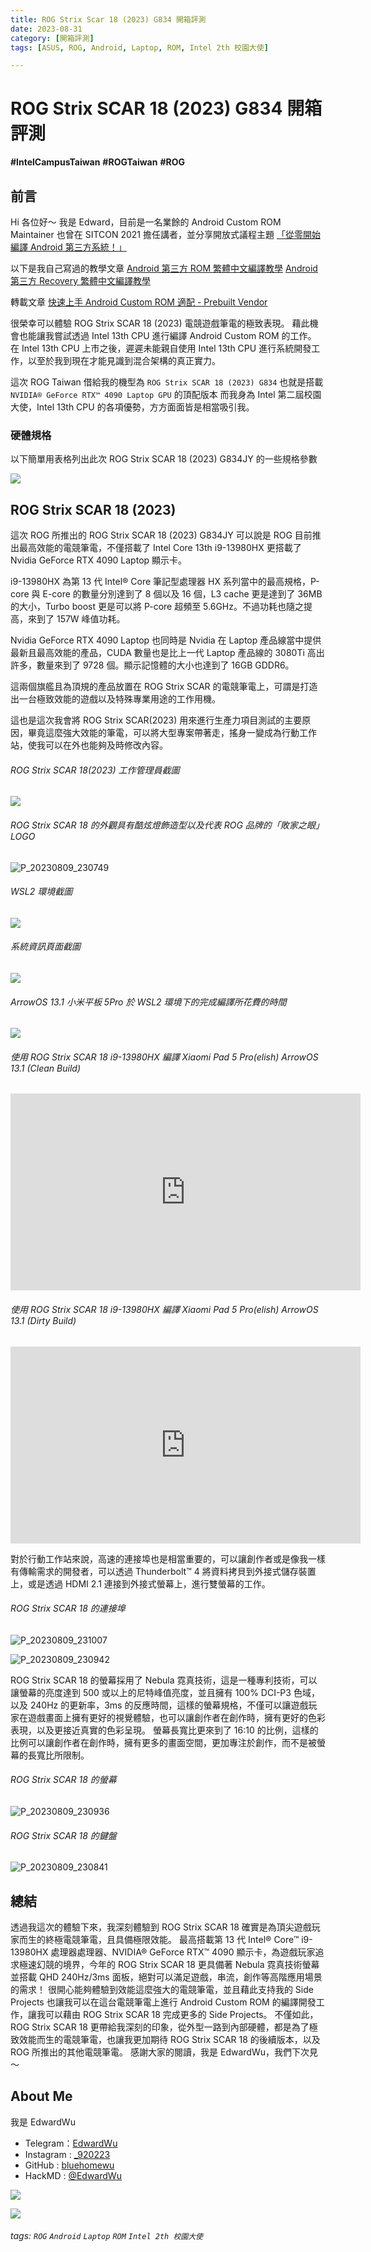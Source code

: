 ```yaml
---
title: ROG Strix Scar 18 (2023) G834 開箱評測
date: 2023-08-31
category: [開箱評測]
tags: [ASUS, ROG, Android, Laptop, ROM, Intel 2th 校園大使]

---
```


# ROG Strix SCAR 18 (2023) G834 開箱評測

**#IntelCampusTaiwan**
**#ROGTaiwan**
**#ROG**


前言
---
Hi 各位好～
我是 Edward，目前是一名業餘的 Android Custom ROM Maintainer
也曾在 SITCON 2021 擔任講者，並分享開放式議程主題 [「從零開始編譯 Android 第三方系統！」](https://sitcon.org/2021/agenda/1c9e74cd-aeeb-4e63-8ec4-af33eff16e7d)

以下是我自己寫過的教學文章
[Android 第三方 ROM 繁體中文編譯教學](https://hackmd.io/@EdwardWu/CompileAndroidCustomROM)
[Android 第三方 Recovery 繁體中文編譯教學](https://hackmd.io/@EdwardWu/CompileARecovery)

轉載文章
[快速上手 Android Custom ROM 適配 - Prebuilt Vendor](https://hackmd.io/@EdwardWu/Prebuilt-bringup)

很榮幸可以體驗 ROG Strix SCAR 18 (2023) 電競遊戲筆電的極致表現。
藉此機會也能讓我嘗試透過 Intel 13th CPU 進行編譯 Android Custom ROM 的工作。
在 Intel 13th CPU 上市之後，遲遲未能親自使用 Intel 13th CPU 進行系統開發工作，以至於我到現在才能見識到混合架構的真正實力。

這次 ROG Taiwan 借給我的機型為 ```ROG Strix SCAR 18 (2023) G834```
也就是搭載 ```NVIDIA® GeForce RTX™ 4090 Laptop GPU``` 的頂配版本
而我身為 Intel 第二屆校園大使，Intel 13th CPU 的各項優勢，方方面面皆是相當吸引我。

### 硬體規格

以下簡單用表格列出此次 ROG Strix SCAR 18 (2023) G834JY 的一些規格參數

![](https://hackmd.io/_uploads/BkLWWIWhn.png)


ROG Strix SCAR 18 (2023)
---
這次 ROG 所推出的 ROG Strix SCAR 18 (2023) G834JY 可以說是 ROG 目前推出最高效能的電競筆電，不僅搭載了 Intel Core 13th i9-13980HX 更搭載了 Nvidia GeForce RTX 4090 Laptop 顯示卡。

i9-13980HX 為第 13 代 Intel® Core 筆記型處理器 HX 系列當中的最高規格，P-core 與 E-core 的數量分別達到了 8 個以及 16 個，L3 cache 更是達到了 36MB 的大小，Turbo boost 更是可以將 P-core 超頻至 5.6GHz。不過功耗也隨之提高，來到了 157W 峰值功耗。

Nvidia GeForce RTX 4090 Laptop 也同時是 Nvidia 在 Laptop 產品線當中提供最新且最高效能的產品，CUDA 數量也是比上一代 Laptop 產品線的 3080Ti 高出許多，數量來到了 9728 個。顯示記憶體的大小也達到了 16GB GDDR6。

這兩個旗艦且為頂規的產品放置在 ROG Strix SCAR 的電競筆電上，可謂是打造出一台極致效能的遊戲以及特殊專業用途的工作用機。

這也是這次我會將 ROG Strix SCAR(2023) 用來進行生產力項目測試的主要原因，畢竟這麼強大效能的筆電，可以將大型專案帶著走，搖身一變成為行動工作站，使我可以在外也能夠及時修改內容。


###### ROG Strix SCAR 18(2023) 工作管理員截圖
![](https://hackmd.io/_uploads/H1mMvfenn.png)

###### ROG Strix SCAR 18 的外觀具有酷炫燈飾造型以及代表 ROG 品牌的「敗家之眼」LOGO 
![P_20230809_230749](https://hackmd.io/_uploads/SyXIERHG0.jpg)

###### WSL2 環境截圖
![](https://hackmd.io/_uploads/HySWDzl22.png)

###### 系統資訊頁面截圖
![](https://hackmd.io/_uploads/H1RGPfgnn.png)

###### ArrowOS 13.1 小米平板 5Pro 於 WSL2 環境下的完成編譯所花費的時間
![](https://hackmd.io/_uploads/HJDnVag23.png)

###### 使用 ROG Strix SCAR 18 i9-13980HX 編譯 Xiaomi Pad 5 Pro(elish) ArrowOS 13.1 (Clean Build)
<iframe width="560" height="315"
src="https://www.youtube.com/embed/P2C1k4Pmsy8" 
frameborder="0" 
allow="accelerometer; autoplay; encrypted-media; gyroscope; picture-in-picture" 
allowfullscreen></iframe>

###### 使用 ROG Strix SCAR 18 i9-13980HX 編譯 Xiaomi Pad 5 Pro(elish) ArrowOS 13.1 (Dirty Build)
<iframe width="560" height="315"
src="https://www.youtube.com/embed/Jy407a5yorI" 
frameborder="0" 
allow="accelerometer; autoplay; encrypted-media; gyroscope; picture-in-picture" 
allowfullscreen></iframe>


對於行動工作站來說，高速的連接埠也是相當重要的，可以讓創作者或是像我一樣有傳輸需求的開發者，可以透過 Thunderbolt™ 4 將資料拷貝到外接式儲存裝置上，或是透過 HDMI 2.1 連接到外接式螢幕上，進行雙螢幕的工作。
###### ROG Strix SCAR 18 的連接埠
![P_20230809_231007](https://hackmd.io/_uploads/Hyhd40Hf0.jpg)

![P_20230809_230942](https://hackmd.io/_uploads/B1yYVCSMA.jpg)


ROG Strix SCAR 18 的螢幕採用了 Nebula 霓真技術，這是一種專利技術，可以讓螢幕的亮度達到 500 或以上的尼特峰值亮度，並且擁有 100% DCI-P3 色域，以及 240Hz 的更新率，3ms 的反應時間，這樣的螢幕規格，不僅可以讓遊戲玩家在遊戲畫面上擁有更好的視覺體驗，也可以讓創作者在創作時，擁有更好的色彩表現，以及更接近真實的色彩呈現。
螢幕長寬比更來到了 16:10 的比例，這樣的比例可以讓創作者在創作時，擁有更多的畫面空間，更加專注於創作，而不是被螢幕的長寬比所限制。
###### ROG Strix SCAR 18 的螢幕
![P_20230809_230936](https://hackmd.io/_uploads/rJNoN0HGC.jpg)
###### ROG Strix SCAR 18 的鍵盤
![P_20230809_230841](https://hackmd.io/_uploads/rk8h40HM0.jpg)


總結
---
透過我這次的體驗下來，我深刻體驗到 ROG Strix SCAR 18 確實是為頂尖遊戲玩家而生的終極電競筆電，且具備極限效能。
最高搭載第 13 代 Intel® Core™ i9-13980HX 處理器處理器、NVIDIA® GeForce RTX™ 4090 顯示卡，為遊戲玩家追求極速幻競的境界，今年的 ROG Strix SCAR 18 更具備著 Nebula 霓真技術螢幕並搭載 QHD 240Hz/3ms 面板，絕對可以滿足遊戲，串流，創作等高階應用場景的需求！
很開心能夠體驗到效能這麼強大的電競筆電，並且藉此支持我的 Side Projects 也讓我可以在這台電競筆電上進行 Android Custom ROM 的編譯開發工作，讓我可以藉由 ROG Strix SCAR 18 完成更多的 Side Projects。
不僅如此，ROG Strix SCAR 18 更帶給我深刻的印象，從外型一路到內部硬體，都是為了極致效能而生的電競筆電，也讓我更加期待 ROG Strix SCAR 18 的後續版本，以及 ROG 所推出的其他電競筆電。
感謝大家的閱讀，我是 EdwardWu，我們下次見～


About Me
---
我是 EdwardWu
- Telegram：[EdwardWu](https://t.me/edwardwu0223)
- Instagram : [_920223](https://www.instagram.com/_920223/)
- GitHub : [bluehomewu](https://github.com/bluehomewu)
- HackMD : [@EdwardWu](https://hackmd.io/@EdwardWu)

<a href="mailto:bluehome.wu@gmail.com"> <img src="https://img.shields.io/badge/-Gmail-c14438?style=flat&logo=Gmail&logoColor=white" /></p></a>

![](https://hackmd.io/_uploads/rJJiX-pT2.png)

###### tags: `ROG` `Android` `Laptop` `ROM` `Intel 2th 校園大使`